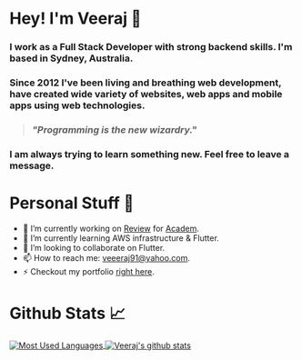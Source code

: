 # Hey! I'm Veeraj 👋 

### I work as a Full Stack Developer with strong backend skills. I'm based in Sydney, Australia.

### Since 2012 I've been living and breathing web development, have created wide variety of websites, web apps and mobile apps using web technologies.

> ### _"Programming is the new wizardry."_

### I am always trying to learn something new. Feel free to leave a message.


# Personal Stuff 👤
- 🔭 I’m currently working on [Review](https://academ.com.au/review/) for [Academ](https://academ.com.au).
- 🌱 I’m currently learning AWS infrastructure & Flutter.
- 👯 I’m looking to collaborate on Flutter.
- 📫 How to reach me: veeeraj91@yahoo.com.
- ⚡ Checkout my portfolio [right here](https://veerajongit.github.io/).


# Github Stats 📈
<a href="#">
<img align="center" src="https://github-readme-stats.vercel.app/api/top-langs/?hide=CSS,HTML&username=veerajongit" alt="Most Used Languages">
</a>
<a href="#">
<img align="center" src="https://github-readme-stats.vercel.app/api?username=veerajongit" alt="Veeraj's github stats">
</a>
